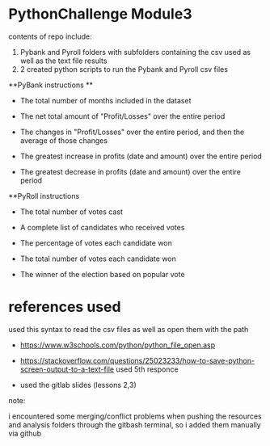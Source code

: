 # PythonChallenge Module3
contents of repo include:

1) Pybank and Pyroll folders with subfolders containing the csv used as well as the text file results
2)  2 created python scripts to run the Pybank and Pyroll csv files 


**PyBank instructions **

- The total number of months included in the dataset

- The net total amount of "Profit/Losses" over the entire period

-  The changes in "Profit/Losses" over the entire period, and then the average of those changes

- The greatest increase in profits (date and amount) over the entire period

- The greatest decrease in profits (date and amount) over the entire period

**PyRoll instructions 

- The total number of votes cast

- A complete list of candidates who received votes

- The percentage of votes each candidate won

- The total number of votes each candidate won

- The winner of the election based on popular vote

# references used 

used this syntax to read the csv files as well as open them with the path
- https://www.w3schools.com/python/python_file_open.asp

- https://stackoverflow.com/questions/25023233/how-to-save-python-screen-output-to-a-text-file used 5th responce

- used the gitlab slides (lessons 2,3)


note:

 i encountered some merging/conflict problems when pushing the resources and analysis folders through the gitbash terminal, so i added them manually via github 
